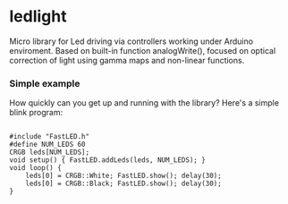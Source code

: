 # ledlight

Micro library for Led driving via controllers working under Arduino enviroment.
Based on built-in function analogWrite(), focused on optical correction of light using gamma maps and non-linear functions.


<h3>Simple example</h3>

How quickly can you get up and running with the library? Here's a simple blink program:
<pre><code>
#include "FastLED.h"
#define NUM_LEDS 60
CRGB leds[NUM_LEDS];
void setup() { FastLED.addLeds<NEOPIXEL, 6>(leds, NUM_LEDS); }
void loop() {
    leds[0] = CRGB::White; FastLED.show(); delay(30);
    leds[0] = CRGB::Black; FastLED.show(); delay(30);
}
</code></pre>
